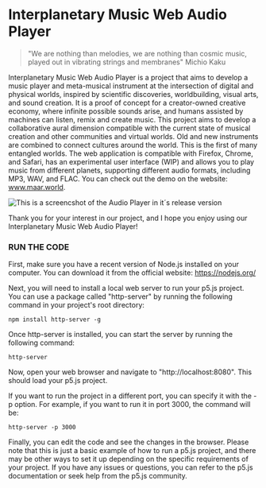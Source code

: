 # Interplanetary Music Web Audio Player

> "We are nothing than melodies, we are nothing than cosmic music, played out in vibrating strings and membranes" Michio Kaku

Interplanetary Music Web Audio Player is a project that aims to develop a music player and meta-musical instrument at the intersection of digital and physical worlds, inspired by scientific discoveries, worldbuilding, visual arts, and sound creation. It is a proof of concept for a creator-owned creative economy, where infinite possible sounds arise, and humans assisted by machines can listen, remix and create music. This project aims to develop a collaborative aural dimension compatible with the current state of musical creation and other communities and virtual worlds. Old and new instruments are combined to connect cultures around the world. This is the first of many entangled worlds. The web application is compatible with Firefox, Chrome, and Safari, has an experimental user interface (WIP) and allows you to play music from different planets, supporting different audio formats, including MP3, WAV, and FLAC. You can check out the demo on the website: www.maar.world.

![This is a screencshot of the Audio Player in it´s release version](https://uce81762fafa04443ff37556d9fc.dl.dropboxusercontent.com/cd/0/inline/B0r30Cr9aHKMAGq_R5oHWasjVS36MJIs8hahtpWpuN7cmGRPZmTHKAOCelapHNm5mKPVRzZ9MTl85MdfZE_hoOA6Xm3aleK4zhd8jVc_avk0Ocbt1jJD0CjWDxxDVDqjS-n4FrUoSS76aXWUw9FpwcBMuEkJ-2J4X9SAQwxiIS5MDA/file#)

Thank you for your interest in our project, and I hope you enjoy using our Interplanetary Music Web Audio Player!

### RUN THE CODE

First, make sure you have a recent version of Node.js installed on your computer. You can download it from the official website: https://nodejs.org/

Next, you will need to install a local web server to run your p5.js project. You can use a package called "http-server" by running the following command in your project's root directory:

```
npm install http-server -g
```

Once http-server is installed, you can start the server by running the following command:
```
http-server
```

Now, open your web browser and navigate to "http://localhost:8080". This should load your p5.js project.

If you want to run the project in a different port, you can specify it with the -p option. For example, if you want to run it in port 3000, the command will be:

```
http-server -p 3000

```

Finally, you can edit the code and see the changes in the browser.
Please note that this is just a basic example of how to run a p5.js project, and there may be other ways to set it up depending on the specific requirements of your project. If you have any issues or questions, you can refer to the p5.js documentation or seek help from the p5.js community.



